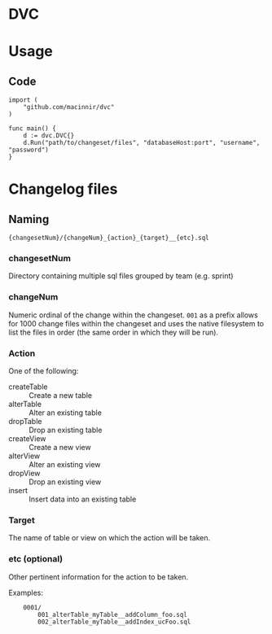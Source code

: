 # DVC

# Usage 

## Code 
```
import (
    "github.com/macinnir/dvc"
)

func main() {
    d := dvc.DVC{}
    d.Run("path/to/changeset/files", "databaseHost:port", "username", "password")
}
```

# Changelog files 

## Naming 

```
{changesetNum}/{changeNum}_{action}_{target}__{etc}.sql
```

### changesetNum 

Directory containing multiple sql files grouped by team (e.g. sprint)

### changeNum

Numeric ordinal of the change within the changeset. 
`001` as a prefix allows for 1000 change files within the changeset and uses the native filesystem to list the files in order (the same order in which they will be run).

### Action 

One of the following: 
<dl>
    <dt>createTable</dt>
    <dd>Create a new table</dd>
    <dt>alterTable</dt>
    <dd>Alter an existing table</dd>
    <dt>dropTable</dt>
    <dd>Drop an existing table</dd>
    <dt>createView</dt>
    <dd>Create a new view</dd>
    <dt>alterView</dt>
    <dd>Alter an existing view</dd>
    <dt>dropView</dt>
    <dd>Drop an existing view</dd>
    <dt>insert</dt>
    <dd>Insert data into an existing table</dd>
</dd>

### Target

The name of table or view on which the action will be taken.

### etc (optional)

Other pertinent information for the action to be taken. 

Examples: 
```
    0001/
        001_alterTable_myTable__addColumn_foo.sql
        002_alterTable_myTable__addIndex_ucFoo.sql
```